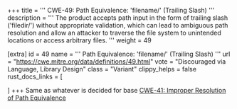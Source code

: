 +++
title = '''
CWE-49: Path Equivalence: 'filename/' (Trailing Slash)
'''
description	= '''
The product accepts path input in the form of trailing slash ('filedir/') without appropriate validation, which can lead to ambiguous path resolution and allow an attacker to traverse the file system to unintended locations or access arbitrary files.
'''
weight = 49

[extra]
id = 49
name = '''
Path Equivalence: 'filename/' (Trailing Slash)
'''
url = "https://cwe.mitre.org/data/definitions/49.html"
vote = "Discouraged via Language, Library Design"
class = "Variant"
clippy_helps = false
rust_docs_links = [

]
+++
Same as whatever is decided for base [CWE-41: Improper Resolution of Path Equivalence](/cwes/cwe-41)
